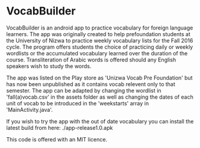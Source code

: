 # VocabBuilder
VocabBuilder is an android app to practice vocabulary for foreign language learners. The app was originally created to help prefoundation students at the University of Nizwa to practice weekly vocabulary lists for the Fall 2016 cycle. The program offers students the choice of practicing daily or weekly wordlists or the accumulated vocabulary learned over the duration of the course. 
Transliteration of Arabic words is offered should any English speakers wish to study the words.

The app was listed on the Play store as 'Unizwa Vocab Pre Foundation' but has now been unpublished as it contains vocab relevent only to that semester. The app can be adapted by changing the wordlist in 'fall(a)vocab.csv' in the assets folder as well as changing the dates of each unit of vocab to be introduced in the 'weekstarts' array in 'MainActivity.java'. 

If you wish to try the app with the out of date vocabulary you can install the latest build from here:
./app-release1.0.apk

This code is offered with an MIT licence. 


